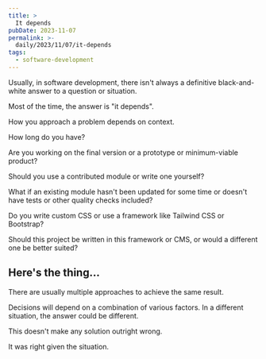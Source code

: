 ```yaml
---
title: >
  It depends
pubDate: 2023-11-07
permalink: >-
  daily/2023/11/07/it-depends
tags:
  - software-development
---
```


Usually, in software development, there isn't always a definitive black-and-white answer to a question or situation.

Most of the time, the answer is "it depends".

How you approach a problem depends on context.

How long do you have?

Are you working on the final version or a prototype or minimum-viable product?

Should you use a contributed module or write one yourself?

What if an existing module hasn't been updated for some time or doesn't have tests or other quality checks included?

Do you write custom CSS or use a framework like Tailwind CSS or Bootstrap?

Should this project be written in this framework or CMS, or would a different one be better suited?

## Here's the thing...

There are usually multiple approaches to achieve the same result.

Decisions will depend on a combination of various factors. In a different situation, the answer could be different.

This doesn't make any solution outright wrong.

It was right given the situation.
